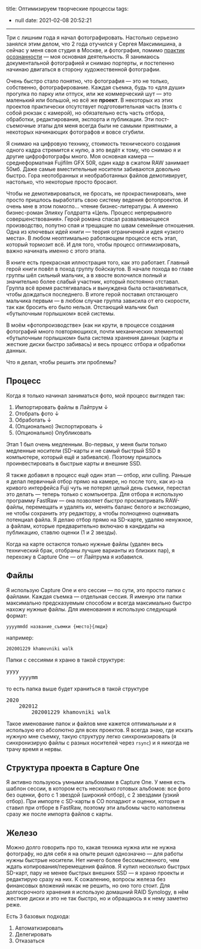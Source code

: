 title: Оптимизируем творческие процессы
tags:
  - null
date: 2021-02-08 20:52:21
---

Три с лишним года я начал фотографировать. Настолько серьезно занялся этим делом, что 2 года отучился у Сергея Максимишина, а сейчас у меня своя студия в Москве, и фотография, помимо [практик осознанности](https://mind.so/) — моя основная деятельность. Я занимаюсь документальной фотографией и снимаю портерты, и постепенно начинаю двигаться в сторону художественной фотографии.

Очень быстро стало понятно, что фотография — это не только, собственно, фотографирование. Каждая съемка, будь то «для души» прогулка по парку или отпуск, или же коммерческий шут — это маленький или большой, но всё же **проект**. В некоторых из этих проектов практически отсутствует подготовительная часть (взять с собой рюкзак с камерой), но обязательно есть часть отбора, обработки, редактирования, экспорта и публикации. Эти пост-съемочные этапы для меня всегда были не самыми приятными, а некоторых начинающих фотографов и вовсе сгубили. 

Я снимаю на цифровую технику, стоимость технического создания одного кадра стремится к нулю, а это ведёт к тому, что снимаю я и другие цифрофотографы много. Моя основная камера — среднеформатная Fujifilm GFX 50R, один кадр в сжатом RAW занимает 50мб. Даже самые вместительные носители забиваются довольно быстро. Гора неотобранных и необработанных файлов демотивирует, настолько, что некоторые просто бросают.

Чтобы не демотивироваться, не бросать, не прокрастинировать, мне просто пришлось выработать свою систему ведения фотопроектов. И очень мне в этом помогло… чтение бизнес-литературы. А именно бизнес-роман Элияху Голдратта «Цель. Процесс непрерывного совершенствования». Герой романа спасал разваливающееся производство, попутно спая и трещащие по швам семейные отношения. Одна из ключевых идей книги — теория ограничений и идея «узкого места». В любом неоптимально работающем процессе есть этап, который тормозит всё. И для того, чтобы процесс оптимизировать, важно начинать именно с этого этапа. 

В книге есть прекрасная иллюстрация того, как это работает. Главный герой книги повёл в поход группу бойскаутов. В начале похода во главе группы шёл сильный мальчик, а в хвосте волочился полный и значительно более слабый участник, который постоянно отставал. Группа всё время растягивалась и вынуждена была останавливаться, чтобы дождаться последнего. В итоге герой поставил отстающего мальчика первым — в любом случае группа зависила от его скорости, так как бросить его было нельзя. Отстающий мальчик был «бутылочным горлышком» всей системы.

В моём «фотопроизводстве» (как ни крути, в процессе создания фотографий много повторяющихся, почти механических элементов) «бутылочным горлышком» была система хранения данных (карты и жесткие диски быстро забивась) и весь процесс отбора и обработки данных.

Что я делал, чтобы решить эти проблемы?



## Процесс

Когда я только начинал заниматься фото, мой процесс выглядел так: 

1. Импортировать файлы в Лайтрум ↓
2. Отобрать фото ↓
3. Обработать ↓
4. (Опционально) Экспортировать ↓
5. (Опционально) Опубликовать

Этап 1 был очень медленным. Во-первых, у меня были только медленные носители (SD-карты и не самый быстрый SSD в компьютере, который ещё и забивался). Поэтому пришлось проинвестировать в быстрые карты и внешние SSD.

Я также добавил в процесс ещё один этап — отбор, или culling. Раньше я делал первичный отбор прямо на камере, но после того, как из-за кривого интерфейса Fuji чуть не потерял целый день съемки, перестал это делать — теперь только с компьюетра. Для отбора я использую программу FastRaw — она позволяет _быстро_ просматривать RAW-файлы, перемещать и удалять их, менять баланс белого и экспозицию, не чтобы сохранить эту редактору, а чтобы полноценно оценивать потенциал файла. Я делаю отбор прямо на SD-карте, удаляю ненужное, а файлам, которые предварительно включаю в кандидаты на публикацию, ставлю оценки (1 и 2 звезды). 

Когда на карте остаются только нужные файлы (удален весь технический брак, отобраны лучшие варианты из близких пар), я перехожу в Capture One — от Лайтрума я избавился. 

## Файлы

Я использую Capture One и его сессии — по сути, это просто папки с файлами. Каждая съемка — отдельная сессия. Я именую эти папки максимально предсказуемым способом и всегда максимально быстро нахожу нужные файлы. Для именования я использую следующий формат:

``yyyymmdd название_съемки {место}{люди}``

например:

``202001229 khamovniki walk``

Папки с сессиями я храню в такой структуре:

<pre>yyyy
	yyyymm</pre>

то есть папка выше будет храниться в такой структуре

<pre>2020
	202012
		202001229 khamovniki walk</pre>

Такое именование папок и файлов мне кажется оптимальным и я использую его абсолютно для всех проектов. Я всегда знаю, где искать нужную мне съемку, такую структуру легко синхронизировать (я синхронизирую файлы с разных носителей через ``rsync``) и я никогда не трачу время и нервы.

## Структура проекта в Capture One

Я активно пользуюсь умными альбомами в Capture One. У меня есть шаблон сессии, в котором есть несколько готовых альбомов: все фото без оценки, фото с 1 звездой (широкий отбор), с 2 звездами (узкий отбор). При импорте с SD-карты в CO попадают и оценки, которые я ставил при отборе в FastRaw, поэтому эти альбомы часто наполнены сразу же после импорта файлов с карты. 

## Железо

Можно долго говорить про то, какая техника нужна или не нужна фотографу, но для себя я на опыте решил однозначно — для работы нужны быстрые носители. Нет ничего более бессмысленного, чем ждать копирования/перемещения файлов. Я купил несколько быстрых SD-карт, пару не менее быстрых внешних SSD — я храню проекты и редактирую сразу на них. К сожалению, вопросы железа без финансовых вложений никак не решить, но оно того стоит. Для долгосрочного хранения я использую домашний RAID Synology, в нём жесткие диски и это не так быстро, но и обращаюсь я к нему заметно реже. 


Есть 3 базовых подхода:

1. Автоматизировать
2. Делегировать
3. Отказаться